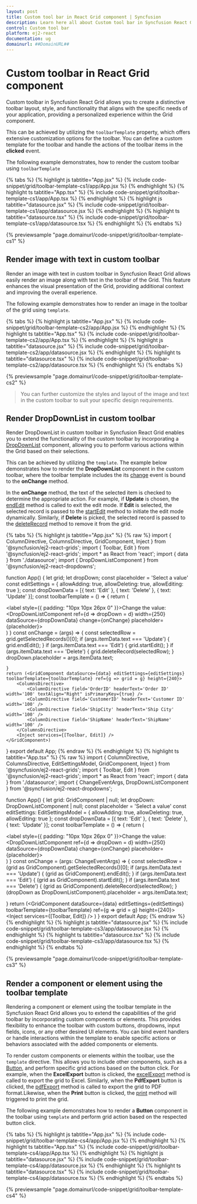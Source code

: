 ```yaml
---
layout: post
title: Custom tool bar in React Grid component | Syncfusion
description: Learn here all about Custom tool bar in Syncfusion React Grid component of Syncfusion Essential JS 2 and more.
control: Custom tool bar
platform: ej2-react
documentation: ug
domainurl: ##DomainURL##
---
```


# Custom toolbar in React Grid component

Custom toolbar in Syncfusion React Grid allows you to create a distinctive toolbar layout, style, and functionality that aligns with the specific needs of your application, providing a personalized experience within the Grid component.

This can be achieved by utilizing the `toolbarTemplate` property, which offers extensive customization options for the toolbar. You can define a custom template for the toolbar and handle the actions of the toolbar items in the **clicked** event.

The following example demonstrates, how to render the custom toolbar using `toolbarTemplate`
 
{% tabs %}
{% highlight js tabtitle="App.jsx" %}
{% include code-snippet/grid/toolbar-template-cs1/app/App.jsx %}
{% endhighlight %}
{% highlight ts tabtitle="App.tsx" %}
{% include code-snippet/grid/toolbar-template-cs1/app/App.tsx %}
{% endhighlight %}
{% highlight js tabtitle="datasource.jsx" %}
{% include code-snippet/grid/toolbar-template-cs1/app/datasource.jsx %}
{% endhighlight %}
{% highlight ts tabtitle="datasource.tsx" %}
{% include code-snippet/grid/toolbar-template-cs1/app/datasource.tsx %}
{% endhighlight %}
{% endtabs %}

 {% previewsample "page.domainurl/code-snippet/grid/toolbar-template-cs1" %}

## Render image with text in custom toolbar

Render an image with text in custom toolbar in Syncfusion React Grid allows easily render an image along with text in the toolbar of the Grid. This feature enhances the visual presentation of the Grid, providing additional context and improving the overall experience.

The following example demonstrates how to render an image in the toolbar of the grid using `template`.  

{% tabs %}
{% highlight js tabtitle="App.jsx" %}
{% include code-snippet/grid/toolbar-template-cs2/app/App.jsx %}
{% endhighlight %}
{% highlight ts tabtitle="App.tsx" %}
{% include code-snippet/grid/toolbar-template-cs2/app/App.tsx %}
{% endhighlight %}
{% highlight js tabtitle="datasource.jsx" %}
{% include code-snippet/grid/toolbar-template-cs2/app/datasource.jsx %}
{% endhighlight %}
{% highlight ts tabtitle="datasource.tsx" %}
{% include code-snippet/grid/toolbar-template-cs2/app/datasource.tsx %}
{% endhighlight %}
{% endtabs %}

 {% previewsample "page.domainurl/code-snippet/grid/toolbar-template-cs2" %}

> You can further customize the styles and layout of the image and text in the custom toolbar to suit your specific design requirements.

## Render DropDownList in custom toolbar

Render DropDownList in custom toolbar in Syncfusion React Grid enables you to extend the functionality of the custom toolbar by incorporating a [DropDownList](https://ej2.syncfusion.com/react/documentation/drop-down-list/getting-started) component, allowing you to perform various actions within the Grid based on their selections.

This can be achieved by utilizing the `template`. The example below demonstrates how to render the **DropDownList** component in the custom toolbar, where the toolbar template includes the its [change](https://ej2.syncfusion.com/react/documentation/api/drop-down-list#change) event is bound to the **onChange** method.

In the **onChange** method, the text of the selected item is checked to determine the appropriate action. For example, if **Update** is chosen, the [endEdit](https://ej2.syncfusion.com/react/documentation/api/grid#endedit) method is called to exit the edit mode. If **Edit** is selected, the selected record is passed to the [startEdit](https://ej2.syncfusion.com/react/documentation/api/grid#startedit) method to initiate the edit mode dynamically. Similarly, if **Delete** is picked, the selected record is passed to the [deleteRecord](https://ej2.syncfusion.com/react/documentation/api/grid#deleterecord) method to remove it from the grid.

{% tabs %}
{% highlight js tabtitle="App.jsx" %}
{% raw %}
import { ColumnDirective, ColumnsDirective, GridComponent, Inject } from '@syncfusion/ej2-react-grids';
import { Toolbar, Edit } from '@syncfusion/ej2-react-grids';
import * as React from 'react';
import { data } from './datasource';
import { DropDownListComponent } from '@syncfusion/ej2-react-dropdowns';

function App() {
    let grid;
    let dropDown;
    const placeholder = 'Select a value'
    const editSettings = { allowAdding: true, allowDeleting: true, allowEditing: true };
    const dropDownData = [{ text: 'Edit' }, { text: 'Delete' }, { text: 'Update' }];
    const toolbarTemplate = () => {
        return (
            <div>
                <label style={{ padding: "10px 10px 26px 0" }}>Change the value:</label>
                <DropDownListComponent ref={d => dropDown = d} width={250} dataSource={dropDownData} change={onChange} placeholder={placeholder}></DropDownListComponent>
            </div>
        )
    }
    const onChange = (args) => {
        const selectedRow = grid.getSelectedRecords()[0];
        if (args.itemData.text === 'Update') {
            grid.endEdit();
        }
        if (args.itemData.text === 'Edit') {
            grid.startEdit();
        }
        if (args.itemData.text === 'Delete') {
            grid.deleteRecord(selectedRow);
        }
        dropDown.placeholder = args.itemData.text;

    }
    return (<GridComponent dataSource={data} editSettings={editSettings} toolbarTemplate={toolbarTemplate} ref={g => grid = g} height={240}>
        <ColumnsDirective>
            <ColumnDirective field='OrderID' headerText='Order ID' width='100' textAlign="Right" isPrimaryKey={true} />
            <ColumnDirective field='CustomerID' headerText='Customer ID' width='100' />
            <ColumnDirective field='ShipCity' headerText='Ship City' width='100' />
            <ColumnDirective field='ShipName' headerText='ShipName' width='100' />
        </ColumnsDirective>
        <Inject services={[Toolbar, Edit]} />
    </GridComponent>)
}
export default App;
{% endraw %}
{% endhighlight %}
{% highlight ts tabtitle="App.tsx" %}
{% raw %}
import { ColumnDirective, ColumnsDirective, EditSettingsModel, GridComponent, Inject } from '@syncfusion/ej2-react-grids';
import { Toolbar, Edit } from '@syncfusion/ej2-react-grids';
import * as React from 'react';
import { data } from './datasource';
import { ChangeEventArgs, DropDownListComponent } from '@syncfusion/ej2-react-dropdowns';

function App() {
  let grid: GridComponent | null;
  let dropDown: DropDownListComponent | null;
  const placeholder = 'Select a value'
  const editSettings: EditSettingsModel = { allowAdding: true, allowDeleting: true, allowEditing: true };
  const dropDownData = [{ text: 'Edit' }, { text: 'Delete' }, { text: 'Update' }];
  const toolbarTemplate = () => {
    return (
      <div>
        <label style={{ padding: "10px 10px 26px 0" }}>Change the value:</label>
        <DropDownListComponent ref={d => dropDown = d} width={250} dataSource={dropDownData} change={onChange} placeholder={placeholder}></DropDownListComponent>
      </div>
    )
  }
  const onChange = (args: ChangeEventArgs) => {
    const selectedRow = (grid as GridComponent).getSelectedRecords()[0];
    if (args.itemData.text === 'Update') {
      (grid as GridComponent).endEdit();
    }
    if (args.itemData.text === 'Edit') {
      (grid as GridComponent).startEdit();
    }
    if (args.itemData.text === 'Delete') {
      (grid as GridComponent).deleteRecord(selectedRow);
    }
    (dropDown as DropDownListComponent).placeholder = args.itemData.text;

  }
  return (<GridComponent dataSource={data} editSettings={editSettings} toolbarTemplate={toolbarTemplate} ref={g => grid = g} height={240}>
    <ColumnsDirective>
      <ColumnDirective field='OrderID' headerText='Order ID' width='100' textAlign="Right" isPrimaryKey={true} />
      <ColumnDirective field='CustomerID' headerText='Customer ID' width='100' />
      <ColumnDirective field='ShipCity' headerText='Ship City' width='100' />
      <ColumnDirective field='ShipName' headerText='ShipName' width='100' />
    </ColumnsDirective>
    <Inject services={[Toolbar, Edit]} />
  </GridComponent>)
}
export default App;
{% endraw %}
{% endhighlight %}
{% highlight js tabtitle="datasource.jsx" %}
{% include code-snippet/grid/toolbar-template-cs3/app/datasource.jsx %}
{% endhighlight %}
{% highlight ts tabtitle="datasource.tsx" %}
{% include code-snippet/grid/toolbar-template-cs3/app/datasource.tsx %}
{% endhighlight %}
{% endtabs %}

 {% previewsample "page.domainurl/code-snippet/grid/toolbar-template-cs3" %}

## Render a component or element using the toolbar template

Rendering a component or element using the toolbar template in the Syncfusion React Grid allows you to extend the capabilities of the grid toolbar by incorporating custom components or elements. This provides flexibility to enhance the toolbar with custom buttons, dropdowns, input fields, icons, or any other desired UI elements. You can bind event handlers or handle interactions within the template to enable specific actions or behaviors associated with the added components or elements.

To render custom components or elements within the toolbar, use the `template` directive. This allows you to include other components, such as a [Button](https://ej2.syncfusion.com/react/documentation/button/getting-started), and perform specific grid actions based on the button click. For example, when the **ExcelExport** button is clicked, the [excelExport](https://ej2.syncfusion.com/react/documentation/api/grid/#excelexport) method is called to export the grid to Excel. Similarly, when the **PdfExport** button is clicked, the [pdfExport](https://ej2.syncfusion.com/react/documentation/api/grid/#pdfexport) method is called to export the grid to PDF format.Likewise, when the **Print** button is clicked, the [print](https://ej2.syncfusion.com/react/documentation/api/grid/#print) method will triggered to print the grid.

The following example demonstrates how to render a **Button** component in the toolbar using `template` and perform grid action based on the respected button click.

{% tabs %}
{% highlight js tabtitle="App.jsx" %}
{% include code-snippet/grid/toolbar-template-cs4/app/App.jsx %}
{% endhighlight %}
{% highlight ts tabtitle="App.tsx" %}
{% include code-snippet/grid/toolbar-template-cs4/app/App.tsx %}
{% endhighlight %}
{% highlight js tabtitle="datasource.jsx" %}
{% include code-snippet/grid/toolbar-template-cs4/app/datasource.jsx %}
{% endhighlight %}
{% highlight ts tabtitle="datasource.tsx" %}
{% include code-snippet/grid/toolbar-template-cs4/app/datasource.tsx %}
{% endhighlight %}
{% endtabs %}

 {% previewsample "page.domainurl/code-snippet/grid/toolbar-template-cs4" %}